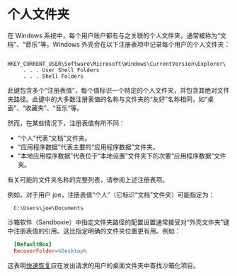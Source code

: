 # 个人文件夹

在 Windows 系统中，每个用户账户都有与之关联的个人文件夹，通常被称为“文档”、“音乐”等。Windows 外壳会在以下注册表项中记录每个用户的个人文件夹：
```
  HKEY_CURRENT_USER\Software\Microsoft\Windows\CurrentVersion\Explorer\
     . . . User Shell Folders
     . . . Shell Folders
```

此键包含多个“注册表值”，每个值标识一个特定的个人文件夹，并包含其绝对文件夹路径。此键中的大多数注册表值的名称与文件夹的“友好”名称相同，如“桌面”、“收藏夹”、“音乐”等。

然而，在某些情况下，注册表值有所不同：

* “个人”代表“文档”文件夹。
* “应用程序数据”代表主要的“应用程序数据”文件夹。
* “本地应用程序数据”代表位于“本地设置”文件夹下的次要“应用程序数据”文件夹。

有关可能的文件夹名称的完整列表，请参阅上述注册表项。

例如，对于用户 joe，注册表值“个人”（它标识“文档”文件夹）可能指定为：
```
  C:\Users\joe\Documents
```

沙箱软件（Sandboxie）中指定文件夹路径的配置设置通常接受对“外壳文件夹”键中注册表值的引用。这比指定明确的文件夹位置更有用。例如：
```ini
  [DefaultBox]
  RecoverFolder=%Desktop%
```

这表明[快速恢复](QuickRecovery.md)应在发出请求的用户的桌面文件夹中查找沙箱化项目。

